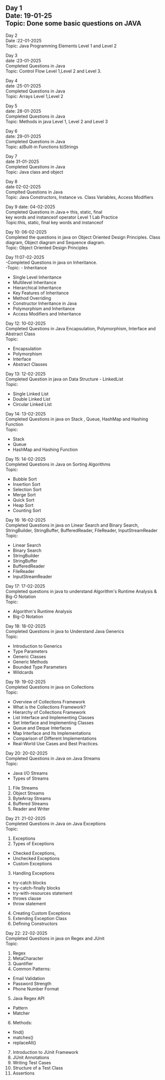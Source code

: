 Day 1  
Date: 19-01-25  
Topic: Done some basic questions on JAVA  
-----------------------------------------------------------------------------
Day 2  
Date :22-01-2025  
Topic: Java Programming Elements Level 1 and Level 2  

Day 3  
date :23-01-2025  
Completed Questions in Java  
Topic: Control Flow Level 1,Level 2 and Level 3.  

Day 4  
date :25-01-2025  
Completed Questions in Java  
Topic: Arrays Level 1,Level 2  

Day 5  
date: 28-01-2025  
Completed Questions in Java  
Topic: Methods in java Level 1, Level 2 and Level 3  

Day 6  
date: 29-01-2025  
Completed Questions in Java  
Topic: a)Built-in Functions b)Strings  

Day 7  
date 31-01-2025  
Completed Questions in Java  
Topic: Java class and object  

Day 8  
date 02-02-2025  
Complted Questions in Java  
Topic: Java Constructors, Instance vs. Class Variables, Access Modifiers  

Day 9 date: 04-02-2025   
Completed Questions in Java-> this, static, final   
key words and instanceof operator Level 1 Lab Practice  
Topic:this, static, final key words and instanceof  

Day 10: 06-02-2025  
Completed the questions in java on Object Oriented Design Principles. Class diagram, Object diagram and Sequence diagram.  
Topic: Object Oriented Design Principles  

Day 11:07-02-2025  
-Completed Questions in java on Inheritance.  
-Topic: - Inheritance
- Single Level Inheritance
- Multilevel Inheritance
- Hierarchical Inheritance
- Key Features of Inheritance
- Method Overriding
- Constructor Inheritance in Java
- Polymorphism and Inheritance
- Access Modifiers and Inheritance

Day 12: 10-02-2025  
Completed Questions in Java Encapsulation, Polymorphism, Interface and Abstract Class  
Topic:  
- Encapsulation
- Polymorphism 
- Interface
- Abstract Classes

Day 13: 12-02-2025  
Completed Question in java on Data Structure - LinkedList  
Topic:  
- Single Linked List
- Double Linked List
- Circular Linked List

Day 14: 13-02-2025  
Completed Questions in java on Stack , Queue, HashMap and Hashing Function  
Topic:  
- Stack
- Queue
- HashMap and Hashing Function  

Day 15: 14-02-2025  
Completed Questions in Java on Sorting Algorithms  
Topic:  
- Bubble Sort
- Insertion Sort
- Selection Sort
- Merge Sort
- Quick Sort
- Heap Sort
- Counting Sort

Day 16: 16-02-2025  
Completed Questions in java on Linear Search and Binary Search, StringBuilder, StringBuffer, BufferedReader, FileReader, InputStreamReader  
Topic:  
- Linear Search
- Binary Search
- StringBuilder
- StringBuffer
- BufferedReader
- FileReader
- InputStreamReader

Day 17: 17-02-2025  
Completed questions in java to understand Algorithm's Runtime Analysis & Big-O Notation  
Topic:  
- Algorithm's Runtime Analysis
- Big-O Notation

Day 18: 18-02-2025  
Completed Questions in java to Understand Java Generics  
Topic:  
- Introduction to Generics
- Type Parameters
- Generic Classes
- Generic Methods
- Bounded Type Parameters
- Wildcards

Day 19: 19-02-2025  
Completed Questions in java on Collections  
Topic:  
- Overview of Collections Framework
- What is the Collections Framework?
- Hierarchy of Collections Framework
- List Interface and Implementing Classes
- Set Interface and Implementing Classes
- Queue and Deque Interfaces
- Map Interface and Its Implementations
- Comparison of Different Implementations
- Real-World Use Cases and Best Practices.

Day 20: 20-02-2025  
Completed Questions in Java on Java Streams  
Topic:  
- Java I/O Streams
- Types of Streams
1. File Streams
2. Object Streams
3. ByteArray Streams
4. Buffered Streams
5. Reader and Writer

Day 21: 21-02-2025  
Completed Questions in Java on Java Exceptions  
Topic:  
1. Exceptions 
2. Types of Exceptions
- Checked Exceptions,
- Unchecked Exceptions
- Custom Exceptions
3. Handling Exceptions 
- try-catch blocks
- try-catch-finally blocks
- try-with-resources statement
- throws clause
- throw statement
4. Creating Custom Exceptions
5. Extending Exception Class
6. Defining Constructors

Day 22: 22-02-2025  
Completed Questions in java on Regex and JUnit  
Topic:  
1. Regex 
2. MetaCharacter
3. Quantifier
4. Common Patterns:
- Email Validation
- Password Strength
- Phone Number Format 
5. Java Regex API 
- Pattern
- Matcher
6. Methods:
- find()
- matches()
- replaceAll()
7. Introduction to JUnit Framework
8. JUnit Annotations
9. Writing Test Cases
10. Structure of a Test Class
11. Assertions
